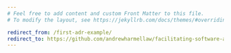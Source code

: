 ```yaml
---
# Feel free to add content and custom Front Matter to this file.
# To modify the layout, see https://jekyllrb.com/docs/themes/#overriding-theme-defaults

redirect_from: /first-adr-example/
redirect_to: https://github.com/andrewharmellaw/facilitating-software-architecture/blob/main/adr/ADR002-Shorten-inventory-ids-with-naonoid.md
---
```

